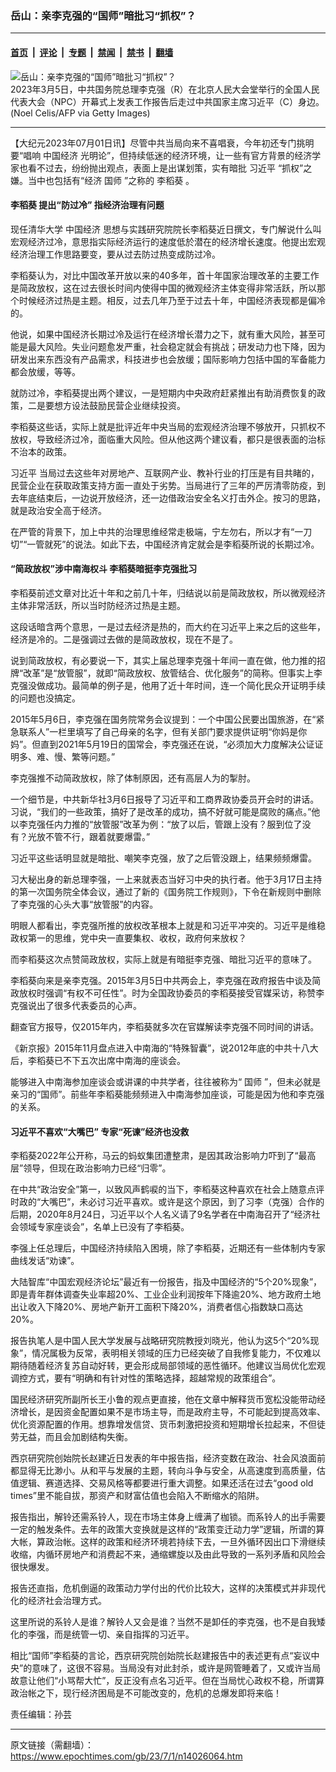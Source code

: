 ### 岳山：亲李克强的“国师”暗批习“抓权”？

---

#### [首页](../../../..?n14026064) &nbsp;|&nbsp; [评论](../../../../../epoch-comment?n14026064) &nbsp;|&nbsp; [专题](../../../../../epoch-special?n14026064) &nbsp;|&nbsp; [禁闻](../../../../../epoch-news?n14026064) &nbsp;|&nbsp; [禁书](../../../../../books?n14026064) &nbsp;|&nbsp; [翻墙](https://github.com/gfw-breaker/nogfw/blob/master/README.md?n14026064)


<div><img alt="岳山：亲李克强的“国师”暗批习“抓权”？" class="attachment-djy_600_400 size-djy_600_400 wp-post-image" src="https://i.epochtimes.com/assets/uploads/2023/03/id13944723-GettyImages-1247750715-600x400.jpg"/>
<div class="caption">
 2023年3月5日，中共国务院总理李克强（R）在北京人民大会堂举行的全国人民代表大会（NPC）开幕式上发表工作报告后走过中共国家主席习近平（C）身边。(Noel Celis/AFP via Getty Images)
</div></div><hr/><div class="post_content" id="artbody" itemprop="articleBody">
 <!-- article content begin -->
 <p>
  【大纪元2023年07月01日讯】尽管中共当局向来不喜唱衰，今年初还专门挑明要“唱响
  <ok href="https://www.epochtimes.com/gb/tag/%E4%B8%AD%E5%9B%BD%E7%BB%8F%E6%B5%8E.html">
   中国经济
  </ok>
  光明论”，但持续低迷的经济环境，让一些有官方背景的经济学家也看不过去，纷纷抛出观点，表面上是出谋划策，实有暗批
  <ok href="https://www.epochtimes.com/gb/tag/%E4%B9%A0%E8%BF%91%E5%B9%B3.html">
   习近平
  </ok>
  “抓权”之嫌。当中也包括有“经济
  <ok href="https://www.epochtimes.com/gb/tag/%E5%9B%BD%E5%B8%88.html">
   国师
  </ok>
  ”之称的
  <ok href="https://www.epochtimes.com/gb/tag/%E6%9D%8E%E7%A8%BB%E8%91%B5.html">
   李稻葵
  </ok>
  。
 </p>
 <h4>
  <ok href="https://www.epochtimes.com/gb/tag/%E6%9D%8E%E7%A8%BB%E8%91%B5.html">
   李稻葵
  </ok>
  提出“防过冷” 指经济治理有问题
 </h4>
 <p>
  现任清华大学
  <ok href="https://www.epochtimes.com/gb/tag/%E4%B8%AD%E5%9B%BD%E7%BB%8F%E6%B5%8E.html">
   中国经济
  </ok>
  思想与实践研究院院长李稻葵近日撰文，专门解说什么叫宏观经济过冷，意思指实际经济运行的速度低於潜在的经济增长速度。他提出宏观经济治理工作思路要变，要从过去防过热变成防过冷。
 </p>
 <p>
  李稻葵认为，对比中国改革开放以来的40多年，首十年国家治理改革的主要工作是简政放权，这在过去很长时间内使得中国的微观经济主体变得非常活跃，所以那个时候经济过热是主题。相反，过去几年乃至于过去十年，中国经济表现都是偏冷的。
 </p>
 <p>
  他说，如果中国经济长期过冷及运行在经济增长潜力之下，就有重大风险，甚至可能是最大风险。失业问题愈发严重，社会稳定就会有挑战；研发动力也下降，因为研发出来东西没有产品需求，科技进步也会放缓；国际影响力包括中国的军备能力都会放缓，等等。
 </p>
 <p>
  就防过冷，李稻葵提出两个建议，一是短期内中央政府赶紧推出有助消费恢复的政策，二是要想方设法鼓励民营企业继续投资。
 </p>
 <p>
  李稻葵这些话，实际上就是批评近年中央当局的宏观经济治理不够放开，只抓权不放权，导致经济过冷，面临重大风险。但从他这两个建议看，都只是很表面的治标不治本的政策。
 </p>
 <p>
  <ok href="https://www.epochtimes.com/gb/tag/%E4%B9%A0%E8%BF%91%E5%B9%B3.html">
   习近平
  </ok>
  当局过去这些年对房地产、互联网产业、教补行业的打压是有目共睹的，民营企业在获取政策支持方面一直处于劣势。当局进行了三年的严厉清零防疫，到去年底结束后，一边说开放经济，还一边借政治安全名义打击外企。按习的思路，就是政治安全高于经济。
 </p>
 <p>
  在严管的背景下，加上中共的治理思维经常走极端，宁左勿右，所以才有“一刀切”“一管就死”的说法。如此下去，中国经济肯定就会是李稻葵所说的长期过冷。
 </p>
 <h4>
  “简政放权”涉中南海权斗 李稻葵暗挺李克强批习
 </h4>
 <p>
  李稻葵前述文章对比近十年和之前几十年，归结说以前是简政放权，所以微观经济主体非常活跃，所以当时防经济过热是主题。
 </p>
 <p>
  这段话暗含两个意思，一是过去经济是热的，而大约在习近平上来之后的这些年，经济是冷的。二是强调过去做的是简政放权，现在不是了。
 </p>
 <p>
  说到简政放权，有必要说一下，其实上届总理李克强十年间一直在做，他力推的招牌“改革”是“放管服”，就即“简政放权、放管结合、优化服务”的简称。但事实上李克强没做成功。最简单的例子是，他用了近十年时间，连一个简化民众开证明手续的问题也没搞定。
 </p>
 <p>
  2015年5月6日，李克强在国务院常务会议提到：一个中国公民要出国旅游，在“紧急联系人”一栏里填写了自己母亲的名字，但有关部门要求提供证明“你妈是你妈”。但直到2021年5月19日的国常会，李克强还在说，“必须加大力度解决公证证明多、难、慢、繁等问题。”
 </p>
 <p>
  李克强推不动简政放权，除了体制原因，还有高层人为的掣肘。
 </p>
 <p>
  一个细节是，中共新华社3月6日报导了习近平和工商界政协委员开会时的讲话。习说，“我们的一些政策，搞好了是改革的成功，搞不好就可能是腐败的痛点。”他以李克强任内力推的“放管服”改革为例：“放了以后，管跟上没有？服到位了没有？光放不管不行，跟着就要爆雷。”
 </p>
 <p>
  习近平这些话明显就是暗批、嘲笑李克强，放了之后管没跟上，结果频频爆雷。
 </p>
 <p>
  习大秘出身的新总理李强，一上来就表态当好习中央的执行者。他于3月17日主持的第一次国务院全体会议，通过了新的《国务院工作规则》，下令在新规则中删除了李克强的心头大事“放管服”的内容。
 </p>
 <p>
  明眼人都看出，李克强所推的放权改革根本上就是和习近平冲突的。习近平是维稳政权第一的思维，党中央一直要集权、收权，政府何来放权？
 </p>
 <p>
  而李稻葵这次点赞简政放权，实际上就是有暗挺李克强、暗批习近平的意味了。
 </p>
 <p>
  李稻葵向来是亲李克强。2015年3月5日中共两会上，李克强在政府报告中谈及简政放权时强调“有权不可任性”。时为全国政协委员的李稻葵接受官媒采访，称赞李克强说出了很多代表委员的心声。
 </p>
 <p>
  翻查官方报导，仅2015年内，李稻葵就多次在官媒解读李克强不同时间的讲话。
 </p>
 <p>
  《新京报》2015年11月盘点进入中南海的“特殊智囊”，说2012年底的中共十八大后，李稻葵已不下五次出席中南海的座谈会。
 </p>
 <p>
  能够进入中南海参加座谈会或讲课的中共学者，往往被称为“
  <ok href="https://www.epochtimes.com/gb/tag/%E5%9B%BD%E5%B8%88.html">
   国师
  </ok>
  ”，但未必就是亲习的“国师”。前些年李稻葵能频频进入中南海参加座谈，可能是因为他和李克强的关系。
 </p>
 <h4>
  习近平不喜欢“大嘴巴” 专家“死谏”经济也没救
 </h4>
 <p>
  李稻葵2022年公开称，马云的蚂蚁集团遭整肃，是因其政治影响力吓到了“最高层”领导，但现在政治影响力已经“归零”。
 </p>
 <p>
  在中共“政治安全”第一，以致风声鹤唳的当下，李稻葵这种喜欢在社会上随意点评时政的“大嘴巴”，未必讨习近平喜欢。或许是这个原因，到了习李（克强）合作的后期，2020年8月24日，习近平以个人名义请了9名学者在中南海召开了“经济社会领域专家座谈会”，名单上已没有了李稻葵。
 </p>
 <p>
  李强上任总理后，中国经济持续陷入困境，除了李稻葵，近期还有一些体制内专家曲线发话“劝谏”。
 </p>
 <p>
  大陆智库“中国宏观经济论坛”最近有一份报告，指及中国经济的“5个20%现象”，即是青年群体调查失业率超20%、工业企业利润按年下降逾20%、地方政府土地出让收入下降20%、房地产新开工面积下降20%，消费者信心指数缺口高达20%。
 </p>
 <p>
  报告执笔人是中国人民大学发展与战略研究院教授刘晓光，他认为这5个“20%现象”，情况属极为反常，表明相关领域的压力已经突破了自我修复能力，不仅难以期待随着经济复苏自动好转，更会形成局部领域的恶性循环。他建议当局优化宏观调控方式，要有“明确和有针对性的策略选择，超越常规的政策组合”。
 </p>
 <p>
  国民经济研究所副所长王小鲁的观点更直接，他在文章中解释货币宽松没能带动经济增长，是因资金配置如果不是市场主导，而是政府主导，不可能起到提高效率、优化资源配置的作用。想靠增发信贷、货币刺激把投资和短期增长拉起来，不但徒劳无益，而且会加剧结构失衡。
 </p>
 <p>
  西京研究院创始院长赵建近日发表的年中报告指，经济变数在政治、社会风浪面前都显得无比渺小。从和平与发展的主题，转向斗争与安全，从高速度到高质量，估值逻辑、赛道选择、交易风格等都要进行重大调整。如果还活在过去“good old times”里不能自拔，那资产和财富估值也会陷入不断缩水的陷阱。
 </p>
 <p>
  报告指出，解铃还需系铃人，现在市场主体身上缠满了枷锁。而系铃人的出手需要一定的触发条件。去年的政策大变换就是这样的“政策变迁动力学”逻辑，所谓的算大帐，算政治帐。这样的政策和经济环境若持续下去，一旦外循环因出口下滑继续收缩，内循环房地产和消费起不来，通缩螺旋以及由此导致的一系列矛盾和风险会很快爆发。
 </p>
 <p>
  报告还直指，危机倒逼的政策动力学付出的代价比较大，这样的决策模式并非现代化的经济社会治理方式。
 </p>
 <p>
  这里所说的系铃人是谁？解铃人又会是谁？当然不是卸任的李克强，也不是自我矮化的李强，而是统管一切、亲自指挥的习近平。
 </p>
 <p>
  相比“国师”李稻葵的言论，西京研究院创始院长赵建报告中的表述更有点“妄议中央”的意味了，这很不容易。当局没有对此封杀，或许是网管睡着了，又或许当局故意让他们“小骂帮大忙”，反正没有点名习近平。但在当局忧心政权不稳，所谓算政治帐之下，现行经济困局是不可能改变的，危机的总爆发即将来临！
 </p>
 <p>
  责任编辑：孙芸
 </p>
 <!-- article content end -->
 <div id="below_article_ad">
 </div>
</div>


---

原文链接（需翻墙）：https://www.epochtimes.com/gb/23/7/1/n14026064.htm